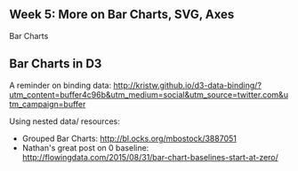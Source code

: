## Week 5: More on Bar Charts, SVG, Axes


Bar Charts


## Bar Charts in D3

A reminder on binding data:
http://kristw.github.io/d3-data-binding/?utm_content=buffer4c96b&utm_medium=social&utm_source=twitter.com&utm_campaign=buffer

Using nested data/ resources:

* Grouped Bar Charts: http://bl.ocks.org/mbostock/3887051
* Nathan's great post on 0 baseline: http://flowingdata.com/2015/08/31/bar-chart-baselines-start-at-zero/
